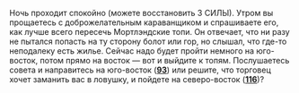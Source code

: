 Ночь проходит спокойно (можете восстановить 3 СИЛЫ). Утром вы прощаетесь с доброжелательным караванщиком и спрашиваете его, как лучше всего пересечь Мортлэндские топи. Он отвечает, что ни разу не пытался попасть на ту сторону болот или гор, но слышал, что где-то неподалеку есть жилье. Сейчас надо будет пройти немного на юго-восток, потом прямо на восток — вот и выйдите к топям. Послушаетесь совета и направитесь на юго-восток ([**93**](#n_93)) или решите, что торговец хочет заманить вас в ловушку, и пойдете на северо-восток ([**116**](#n_116))?

